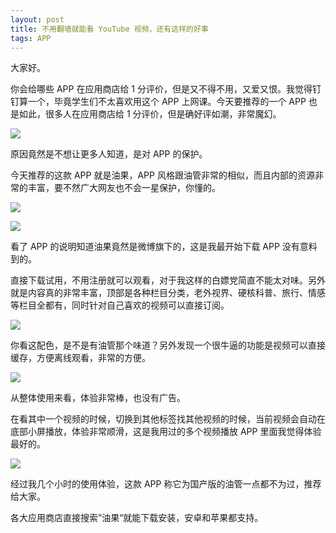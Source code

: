 ```yaml
---
layout: post
title: 不用翻墙就能看 YouTube 视频，还有这样的好事
tags: APP
---
```


大家好。

你会给哪些 APP 在应用商店给 1 分评价，但是又不得不用，又爱又恨。我觉得钉钉算一个，毕竟学生们不太喜欢用这个 APP 上网课。今天要推荐的一个 APP 也是如此，很多人在应用商店给 1 分评价，但是确好评如潮，非常魔幻。

![](https://7465-test-3c9b5e-books-1301492295.tcb.qcloud.la/images/compress_yixingbaohu.jpeg)



原因竟然是不想让更多人知道，是对 APP 的保护。

今天推荐的这款 APP 就是油果，APP 风格跟油管非常的相似，而且内部的资源非常的丰富，要不然广大网友也不会一星保护，你懂的。

![](https://7465-test-3c9b5e-books-1301492295.tcb.qcloud.la/images/compress_WechatIMG218.jpeg)

![](https://7465-test-3c9b5e-books-1301492295.tcb.qcloud.la/images/compress_WechatIMG220.jpeg)

看了 APP 的说明知道油果竟然是微博旗下的，这是我最开始下载 APP 没有意料到的。

直接下载试用，不用注册就可以观看，对于我这样的白嫖党简直不能太对味。另外就是内容真的非常丰富，顶部是各种栏目分类，老外视界、硬核科普、旅行、情感等栏目全都有，同时针对自己喜欢的视频可以直接订阅。

![](https://7465-test-3c9b5e-books-1301492295.tcb.qcloud.la/images/compress_WechatIMG221.jpeg)



你看这配色，是不是有油管那个味道？另外发现一个很牛逼的功能是视频可以直接缓存，方便离线观看，非常的方便。

![](https://7465-test-3c9b5e-books-1301492295.tcb.qcloud.la/images/compress_WechatIMG219.jpeg)



从整体使用来看，体验非常棒，也没有广告。

在看其中一个视频的时候，切换到其他标签找其他视频的时候，当前视频会自动在底部小屏播放，体验非常顺滑，这是我用过的多个视频播放 APP 里面我觉得体验最好的。

![](https://7465-test-3c9b5e-books-1301492295.tcb.qcloud.la/images/compress_WechatIMG217.jpeg)



经过我几个小时的使用体验，这款 APP 称它为国产版的油管一点都不为过，推荐给大家。

各大应用商店直接搜索”油果“就能下载安装，安卓和苹果都支持。
